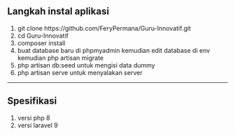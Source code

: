 <h2>Langkah instal aplikasi</h2>
<ol>
    <li>
        git clone https://github.com/FeryPermana/Guru-Innovatif.git
    </li>
     <li>
        cd Guru-Innovatif
    </li>
     <li>
        composer install
    </li>
     <li>
       buat database baru di phpmyadmin kemudian edit database di env kemudian php artisan migrate
    </li>
     <li>
        php artisan db:seed untuk mengisi data dummy
    </li>
     <li>
        php artisan serve untuk menyalakan server
    </li>
</ol>

<hr>

<h2>Spesifikasi</h2>
<ol>
    <li>
       versi php 8
    </li>
     <li>
        versi laravel 9
    </li>
</ol>
